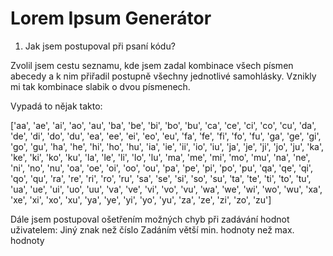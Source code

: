 # Lorem Ipsum Generátor

1. Jak jsem postupoval při psaní kódu?

Zvolil jsem cestu seznamu, kde jsem zadal kombinace všech písmen abecedy a k nim přiřadil postupně všechny jednotlivé samohlásky. Vznikly mi tak kombinace slabik o dvou písmenech.

Vypadá to nějak takto:

['aa', 'ae', 'ai', 'ao', 'au',
'ba', 'be', 'bi', 'bo', 'bu',
'ca', 'ce', 'ci', 'co', 'cu',
'da', 'de', 'di', 'do', 'du',
'ea', 'ee', 'ei', 'eo', 'eu',
'fa', 'fe', 'fi', 'fo', 'fu',
'ga', 'ge', 'gi', 'go', 'gu',
'ha', 'he', 'hi', 'ho', 'hu',
'ia', 'ie', 'ii', 'io', 'iu',
'ja', 'je', 'ji', 'jo', 'ju',
'ka', 'ke', 'ki', 'ko', 'ku',
'la', 'le', 'li', 'lo', 'lu',
'ma', 'me', 'mi', 'mo', 'mu',
'na', 'ne', 'ni', 'no', 'nu',
'oa', 'oe', 'oi', 'oo', 'ou',
'pa', 'pe', 'pi', 'po', 'pu',
'qa', 'qe', 'qi', 'qo', 'qu',
'ra', 're', 'ri', 'ro', 'ru',
'sa', 'se', 'si', 'so', 'su',
'ta', 'te', 'ti', 'to', 'tu',
'ua', 'ue', 'ui', 'uo', 'uu',
'va', 've', 'vi', 'vo', 'vu',
'wa', 'we', 'wi', 'wo', 'wu',
'xa', 'xe', 'xi', 'xo', 'xu',
'ya', 'ye', 'yi', 'yo', 'yu',
'za', 'ze', 'zi', 'zo', 'zu']

Dále jsem postupoval ošetřením možných chyb při zadávání hodnot uživatelem: 
Jiný znak než číslo 
Zadáním větší min. hodnoty než max. hodnoty
                                                                                      
